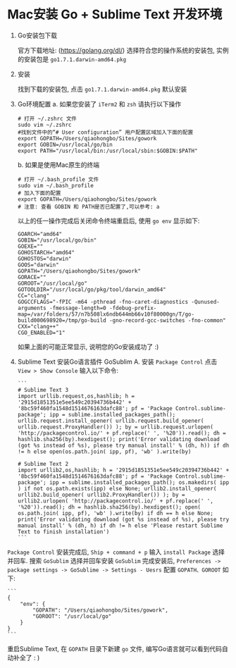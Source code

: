 # Mac安装 Go + Sublime Text 开发环境
1. Go安装包下载

	官方下载地址: (https://golang.org/dl/)
	选择符合您的操作系统的安装包, 实例的安装包是 `go1.7.1.darwin-amd64.pkg`
2. 安装

	找到下载的安装包, 点击 `go1.7.1.darwin-amd64.pkg` 默认安装
3. Go环境配置
	a. 如果您安装了 `iTerm2` 和 `zsh` 请执行以下操作
	
	```
	# 打开 ~/.zshrc 文件
	sudo vim ~/.zshrc
	#找到文件中的“# User configuration” 用户配置区域加入下面的配置
	export GOPATH=/Users/qiaohongbo/Sites/gowork
	export GOBIN=/usr/local/go/bin
	export PATH="/usr/local/bin:/usr/local/sbin:$GOBIN:$PATH"
	```	
	b. 如果是使用Mac原生的终端
		
	```
	# 打开 ~/.bash_profile 文件
	sudo vim ~/.bash_profile
	# 加入下面的配置
	export GOPATH=/Users/qiaohongbo/Sites/gowork
	# 注意: 查看 GOBIN 和 PATH是否已配置了,可以参考: a
	```
	以上的任一操作完成后关闭命令终端重启后, 使用 `go env` 显示如下:
	
	```
	GOARCH="amd64"
	GOBIN="/usr/local/go/bin"
	GOEXE=""
	GOHOSTARCH="amd64"
	GOHOSTOS="darwin"
	GOOS="darwin"
	GOPATH="/Users/qiaohongbo/Sites/gowork"
	GORACE=""
	GOROOT="/usr/local/go"
	GOTOOLDIR="/usr/local/go/pkg/tool/darwin_amd64"
	CC="clang"
	GOGCCFLAGS="-fPIC -m64 -pthread -fno-caret-diagnostics -Qunused-arguments -fmessage-length=0 -fdebug-prefix-map=/var/folders/57/n7b508lx6ndb644mb66v10f80000gn/T/go-build000698920=/tmp/go-build -gno-record-gcc-switches -fno-common"
	CXX="clang++"
	CGO_ENABLED="1"
	```
	如果上面的可能正常显示, 说明您的Go安装成功了 :)
	
4.	Sublime Text 安装Go语言插件 GoSublim
	A. 安装 `Package Control`
		点击 `View > Show Console` 输入以下命令:
		
		```
		# Sublime Text 3
		import urllib.request,os,hashlib; h = '2915d1851351e5ee549c20394736b442' + '8bc59f460fa1548d1514676163dafc88'; pf = 'Package Control.sublime-package'; ipp = sublime.installed_packages_path(); urllib.request.install_opener( urllib.request.build_opener( urllib.request.ProxyHandler()) ); by = urllib.request.urlopen( 'http://packagecontrol.io/' + pf.replace(' ', '%20')).read(); dh = hashlib.sha256(by).hexdigest(); print('Error validating download (got %s instead of %s), please try manual install' % (dh, h)) if dh != h else open(os.path.join( ipp, pf), 'wb' ).write(by)
		
		# Sublime Text 2
		import urllib2,os,hashlib; h = '2915d1851351e5ee549c20394736b442' + '8bc59f460fa1548d1514676163dafc88'; pf = 'Package Control.sublime-package'; ipp = sublime.installed_packages_path(); os.makedirs( ipp ) if not os.path.exists(ipp) else None; urllib2.install_opener( urllib2.build_opener( urllib2.ProxyHandler()) ); by = urllib2.urlopen( 'http://packagecontrol.io/' + pf.replace(' ', '%20')).read(); dh = hashlib.sha256(by).hexdigest(); open( os.path.join( ipp, pf), 'wb' ).write(by) if dh == h else None; print('Error validating download (got %s instead of %s), please try manual install' % (dh, h) if dh != h else 'Please restart Sublime Text to finish installation')
		```
`Package Control` 安装完成后, `Ship + command + p` 输入 `install Package` 选择并回车.
搜索 `GoSublim` 选择并回车安装
`GoSublim` 完成安装后, `Preferences -> package settings -> GoSublime -> Settings - Uesrs` 配置 `GOPATH、GOROOT` 如下:

	```
	{
	    "env": {
	        "GOPATH": "/Users/qiaohongbo/Sites/gowork",
	        "GOROOT": "/usr/local/go"
	    }
	}
	```
重启Sublime Text, 在 `GOPATH` 目录下新建 `go` 文件, 编写Go语言就可以看到代码自动补全了 : )
			
	
		


